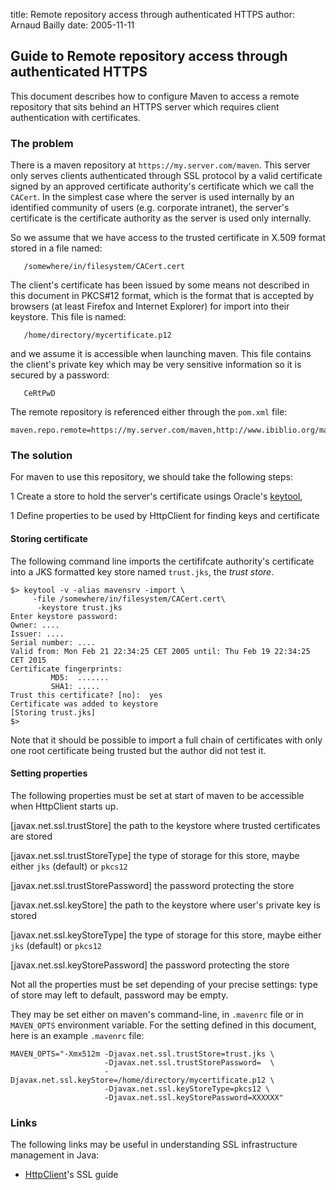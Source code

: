 title: Remote repository access through authenticated HTTPS
author: Arnaud Bailly
date: 2005-11-11

<!--
Licensed to the Apache Software Foundation (ASF) under one
or more contributor license agreements.  See the NOTICE file
distributed with this work for additional information
regarding copyright ownership.  The ASF licenses this file
to you under the Apache License, Version 2.0 (the
"License"); you may not use this file except in compliance
with the License.  You may obtain a copy of the License at

    http://www.apache.org/licenses/LICENSE-2.0

Unless required by applicable law or agreed to in writing,
software distributed under the License is distributed on an
"AS IS" BASIS, WITHOUT WARRANTIES OR CONDITIONS OF ANY
KIND, either express or implied.  See the License for the
specific language governing permissions and limitations
under the License.
-->
## Guide to Remote repository access through authenticated HTTPS

 This document describes how to configure Maven to access a remote repository that sits behind an HTTPS server which requires client authentication with certificates.

### The problem

 There is a maven repository at `https://my.server.com/maven`. This server only serves clients authenticated through SSL protocol by a valid certificate signed by an approved certificate authority's certificate which we call the `CACert`. In the simplest case where the server is used internally by an identified community of users (e.g. corporate intranet), the server's certificate is the certificate authority as the server is used only internally.

 So we assume that we have access to the trusted certificate in X.509 format stored in a file named:

```
   /somewhere/in/filesystem/CACert.cert
```

 The client's certificate has been issued by some means not described in this document in PKCS#12 format, which is the format that is accepted by browsers (at least Firefox and Internet Explorer) for import into their keystore. This file is named:

```
   /home/directory/mycertificate.p12
```

 and we assume it is accessible when launching maven. This file contains the client's private key which may be very sensitive information so it is secured by a password:

```
   CeRtPwD
```

 The remote repository is referenced either through the `pom.xml` file:

```
maven.repo.remote=https://my.server.com/maven,http://www.ibiblio.org/maven
```

### The solution

 For maven to use this repository, we should take the following steps:

 1 Create a store to hold the server's certificate usings Oracle's [keytool](https://docs.oracle.com/javase/8/docs/technotes/tools/unix/keytool.html),

 1 Define properties to be used by HttpClient for finding keys and certificate

#### Storing certificate

 The following command line imports the certififcate authority's certificate into a JKS formatted key store named `trust.jks`, the _trust store_.

```
$> keytool -v -alias mavensrv -import \
     -file /somewhere/in/filesystem/CACert.cert\
      -keystore trust.jks
Enter keystore password:
Owner: ....
Issuer: ....
Serial number: ....
Valid from: Mon Feb 21 22:34:25 CET 2005 until: Thu Feb 19 22:34:25 CET 2015
Certificate fingerprints:
         MD5:  .......
         SHA1: .....
Trust this certificate? [no]:  yes
Certificate was added to keystore
[Storing trust.jks]
$>
```

 Note that it should be possible to import a full chain of certificates with only one root certificate being trusted but the author did not test it.

#### Setting properties

 The following properties must be set at start of maven to be accessible when HttpClient starts up.

 [javax.net.ssl.trustStore] the path to the keystore where trusted certificates are stored

 [javax.net.ssl.trustStoreType] the type of storage for this store, maybe either `jks` (default) or `pkcs12`

 [javax.net.ssl.trustStorePassword] the password protecting the store

 [javax.net.ssl.keyStore] the path to the keystore where user's private key is stored

 [javax.net.ssl.keyStoreType] the type of storage for this store, maybe either `jks` (default) or `pkcs12`

 [javax.net.ssl.keyStorePassword] the password protecting the store

 Not all the properties must be set depending of your precise settings: type of store may left to default, password may be empty.

 They may be set either on maven's command-line, in `.mavenrc` file or in `MAVEN_OPTS` environment variable. For the setting defined in this document, here is an example `.mavenrc` file:

```
MAVEN_OPTS="-Xmx512m -Djavax.net.ssl.trustStore=trust.jks \
                     -Djavax.net.ssl.trustStorePassword=  \
                     -Djavax.net.ssl.keyStore=/home/directory/mycertificate.p12 \
                     -Djavax.net.ssl.keyStoreType=pkcs12 \
                     -Djavax.net.ssl.keyStorePassword=XXXXXX"
```

### Links

 The following links may be useful in understanding SSL infrastructure management in Java:

- [HttpClient](http://hc.apache.org/httpclient-3.x/sslguide.html)'s SSL guide
